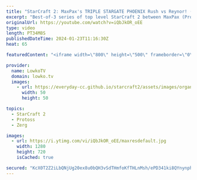 ```yaml
---
title: "StarCraft 2: MaxPax's TRIPLE STARGATE PHOENIX Rush vs Reynor! (Best-of-3)"
excerpt: "Best-of-3 series of top level StarCraft 2 between MaxPax (Protoss) and Reynor (Zerg). This series features a macro game as well as a focus on a cheeky Stargate opener by MaxPax, where he tries to rush out as many Phoenixes as possible with a triple Stargate start. Support my work: https://patreon.com/lowkotv"
originalUrl: https://youtube.com/watch?v=iQbJkOR_oEE
type: video
length: PT34M8S
publishedDateTime: 2024-01-23T11:16:30Z
heat: 65

featuredContent: "<iframe width=\"800\" height=\"500\" frameborder=\"0\" src=\"https://www.youtube.com/embed/iQbJkOR_oEE\" allow=\"accelerometer; autoplay; encrypted-media; gyroscope; picture-in-picture\" allowfullscreen></iframe>"

provider:
  name: LowkoTV
  domain: lowko.tv
  images:
    - url: https://everyday-cc.github.io/starcraft2/assets/images/organizations/lowko.tv-50x50.jpg
      width: 50
      height: 50

topics:
  - StarCraft 2
  - Protoss
  - Zerg

images:
  - url: https://i.ytimg.com/vi/iQbJkOR_oEE/maxresdefault.jpg
    width: 1280
    height: 720
    isCached: true

secured: "KcX0T2Z2iLbQNjUg20ex8u0bQH3vSdTHmfoKfTHLnMsh/ePD341ki8QYnynphI2O5vA1rOLJPXqV3et4U3irRZRN6lqV8u5gFney9vrZFZSM6tVlqnEbJ1tNczeruocM2XHxcFiEbSgzfSFHSdW1g8sOo5pYo3RebjFNDDQiHM6zblStyV7zA8R/Bjiys6my4h41ZP2O6bdWSuceaySGKn1D3Y5B3rB2ZWAqVXiBdb8PzonXq8+9Oq0i5S+wTFeU8g0QyAxEGCTzz4MmTztvo/YiXEiq/qku47hVa+IC+pzJ9Cvqo3CbBX1FE3wklX5R+xgwOCaMxhvEqwE2WYPR1TTBP5h1GUBU8FtMzwqtgOwJb7pmKpC+Tkb2nmNxqyLxGS3iPy8UnvWHRYgjqqBwSEFgIga905bb97D6bw68tJc=;0fV+WOfuhfsv9NltX6EJMg=="
---
```



